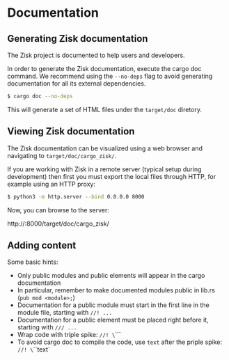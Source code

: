 # Documentation

## Generating Zisk documentation
The Zisk project is documented to help users and developers.

In order to generate the Zisk documentation, execute the cargo doc command.  We recommend using the
`--no-deps` flag to avoid generating documentation for all its external dependencies.

```sh
$ cargo doc --no-deps
```

This will generate a set of HTML files under the `target/doc` diretory.

## Viewing Zisk documentation

The Zisk documentation can be visualized using a web browser and navigating to
`target/doc/cargo_zisk/`.

If you are working with Zisk in a remote server (typical setup during development) then first you
must export the local files through HTTP, for example using an HTTP proxy:

```sh
$ python3 -m http.server --bind 0.0.0.0 8000
```

Now, you can browse to the server:

http://<IP>:8000/target/doc/cargo_zisk/

## Adding content

Some basic hints:
* Only public modules and public elements will appear in the cargo documentation
* In particular, remember to make documented modules public in lib.rs (`pub mod <module>;`)
* Documentation for a public module must start in the first line in the module file, starting with
`//! ...`
* Documentation for a public element must be placed right before it, starting with `/// ...`
* Wrap code with triple spike: `//! \`\`\``
* To avoid cargo doc to compile the code, use `text` after the priple spike: `//! \`\`\`text`